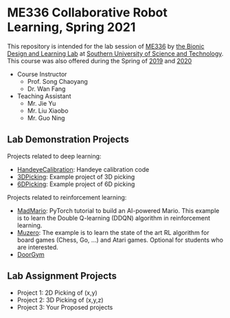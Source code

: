 # ME336 Collaborative Robot Learning, Spring 2021 <!-- omit in toc -->

This repository is intended for the lab session of [ME336](https://ancorasir.com/?page_id=2320) by [the Bionic Design and Learning Lab](https://ancorasir.com/) at [Southern University of Science and Technology](https://www.sustech.edu.cn/). This course was also offered during the Spring of [2019](https://ancorasir.com/?page_id=1310) and [2020](https://ancorasir.com/?page_id=2320)
- Course Instructor
  - Prof. Song Chaoyang
  - Dr. Wan Fang
- Teaching Assistant
  - Mr. Jie Yu
  - Mr. Liu Xiaobo
  - Mr. Guo Ning


## Lab Demonstration Projects

Projects related to deep learning:
- [HandeyeCalibration](./HandeyeCalibration): Handeye calibration code
- [3DPicking](./3DPicking): Example project of 3D picking 
- [6DPicking](./6DPicking): Example project of 6D picking 

Projects related to reinforcement learning:
- [MadMario](./MadMario): PyTorch tutorial to build an AI-powered Mario. This example is to learn the Double Q-learning (DDQN) algorithm in reinforcement learning.
- [Muzero](./Muzero): The example is to learn the state of the art RL algorithm for board games (Chess, Go, ...) and Atari games. Optional for students who are interested.
- [DoorGym](./DoorGym)

## Lab Assignment Projects
- Project 1: 2D Picking of (x,y)
- Project 2: 3D Picking of (x,y,z)
- Project 3: Your Proposed projects